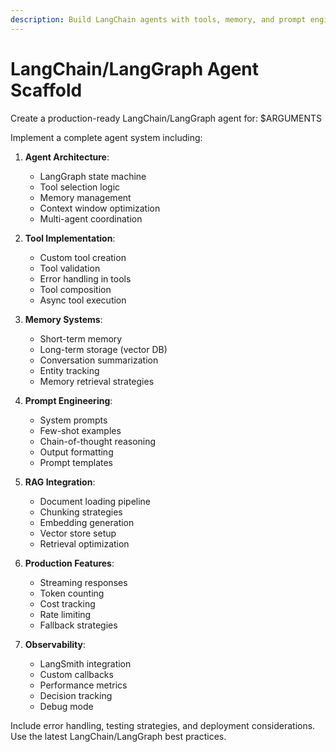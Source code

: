 ```yaml
---
description: Build LangChain agents with tools, memory, and prompt engineering
---
```


# LangChain/LangGraph Agent Scaffold

Create a production-ready LangChain/LangGraph agent for: $ARGUMENTS

Implement a complete agent system including:

1. **Agent Architecture**:
   - LangGraph state machine
   - Tool selection logic
   - Memory management
   - Context window optimization
   - Multi-agent coordination

2. **Tool Implementation**:
   - Custom tool creation
   - Tool validation
   - Error handling in tools
   - Tool composition
   - Async tool execution

3. **Memory Systems**:
   - Short-term memory
   - Long-term storage (vector DB)
   - Conversation summarization
   - Entity tracking
   - Memory retrieval strategies

4. **Prompt Engineering**:
   - System prompts
   - Few-shot examples
   - Chain-of-thought reasoning
   - Output formatting
   - Prompt templates

5. **RAG Integration**:
   - Document loading pipeline
   - Chunking strategies
   - Embedding generation
   - Vector store setup
   - Retrieval optimization

6. **Production Features**:
   - Streaming responses
   - Token counting
   - Cost tracking
   - Rate limiting
   - Fallback strategies

7. **Observability**:
   - LangSmith integration
   - Custom callbacks
   - Performance metrics
   - Decision tracking
   - Debug mode

Include error handling, testing strategies, and deployment considerations. Use the latest LangChain/LangGraph best practices.
